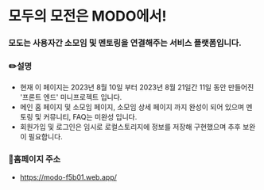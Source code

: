 # 모두의 모전은 MODO에서!

### 모도는 사용자간 소모임 및 멘토링을 연결해주는 서비스 플랫폼입니다.

### ✏️설명
- 현재 이 페이지는 2023년 8월 10일 부터 2023년 8월 21일간 11일 동안 만들어진 '프론트 엔드' 미니프로젝트 입니다.
- 메인 홈 페이지 및 소모임 페이지, 소모임 상세 페이지 까지 완성이 되어 있으며 멘토링 및 커뮤니티, FAQ는 미완성 입니다. 
- 회원가입 및 로그인은 임시로 로컬스토리지에 정보를 저장해 구현했으며 추후 보완이 필요합니다.


### 🔗홈페이지 주소
- https://modo-f5b01.web.app/
